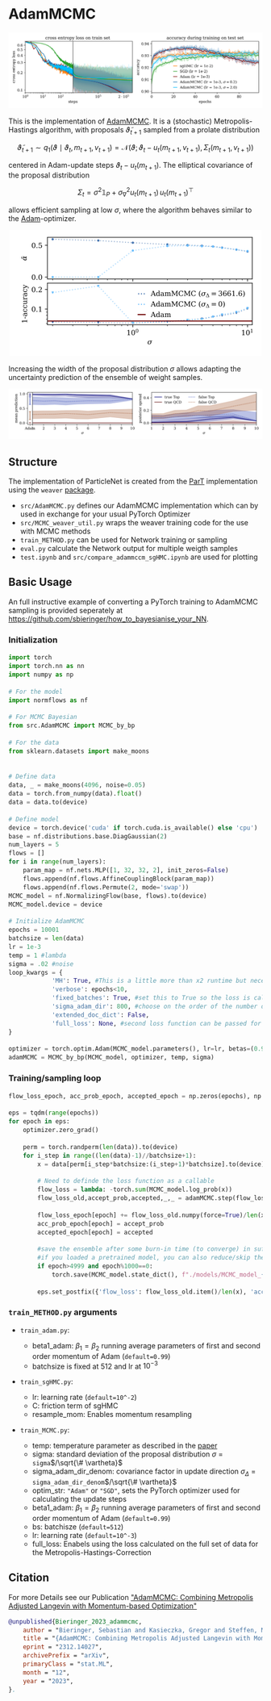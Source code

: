 # AdamMCMC

![Sampling with AdamMCMC and stochastic gradient Hamiltonian Monte Carlo (HMC) in comparison to stochastic gradient descent and Adam](figs/01_convergence_compare.png)

This is the implementation of [AdamMCMC](https://arxiv.org/abs/2312.14027). It is a (stochastic) Metropolis-Hastings algorithm, with proposals $`\tilde{\vartheta}_{t+1}`$ sampled from a prolate distribution 

```math
    \tilde{\vartheta}_{t+1} \sim q_1(\vartheta \mid \vartheta_t, m_{t+1}, v_{t+1}) = \mathcal{N}\left(\vartheta; \, \vartheta_t-u_t(m_{t+1}, v_{t+1}), \Sigma_t(m_{t+1}, v_{t+1}) \right)
```

centered in Adam-update steps $`\vartheta_t-u_t(m_{t+1})`$.
The elliptical covariance of the proposal distribution

```math
    \Sigma_t=\sigma^2 \mathbb{1}_P+\sigma^2_\nabla u_t(m_{t+1}) \, u_{t}(m_{t+1})^\top
```

allows efficient sampling at low $\sigma$, where the algorithm behaves similar to the [Adam](https://arxiv.org/abs/1412.6980)-optimizer.

<div style="text-align: center;">
  <img src="./figs/02b_accuracy_accept_sigma.png" alt="Sampling at low $\sigma$ with and without the elliptical proposal distribution" width="500"/>
</div>

Increasing the width of the proposal distribution $\sigma$ allows adapting the uncertainty prediction of the ensemble of weight samples.

![Adapting the prediction with $\sigma$](figs/03_uncertainty.png)

## Structure

The implementation of ParticleNet is created from the [ParT](https://github.com/jet-universe/particle_transformer) implementation  using the `weaver` [package](https://github.com/hqucms/weaver-core). 
  * <code>src/AdamMCMC.py</code> defines our AdamMCMC implementation which can by used in exchange for your usual PyTorch Optimizer
  * <code>src/MCMC_weaver_util.py</code> wraps the weaver training code for the use with MCMC methods
  * <code>train_METHOD.py</code> can be used for Network training or sampling
  * <code>eval.py</code> calculate the Network output for multiple weigth samples
  * <code>test.ipynb</code>  and <code>src/compare_adammccm_sgHMC.ipynb</code> are used for plotting

## Basic Usage

An full instructive example of converting a PyTorch training to AdamMCMC sampling is provided seperately at https://github.com/sbieringer/how_to_bayesianise_your_NN. 

### Initialization

```python
import torch
import torch.nn as nn
import numpy as np

# For the model
import normflows as nf

# For MCMC Bayesian
from src.AdamMCMC import MCMC_by_bp

# For the data
from sklearn.datasets import make_moons


# Define data
data, _ = make_moons(4096, noise=0.05)
data = torch.from_numpy(data).float()
data = data.to(device)

# Define model
device = torch.device('cuda' if torch.cuda.is_available() else 'cpu')
base = nf.distributions.base.DiagGaussian(2)
num_layers = 5
flows = []
for i in range(num_layers):
    param_map = nf.nets.MLP([1, 32, 32, 2], init_zeros=False)
    flows.append(nf.flows.AffineCouplingBlock(param_map))
    flows.append(nf.flows.Permute(2, mode='swap'))
MCMC_model = nf.NormalizingFlow(base, flows).to(device)
MCMC_model.device = device

# Initialize AdamMCMC
epochs = 10001
batchsize = len(data)
lr = 1e-3
temp = 1 #lambda
sigma = .02 #noise
loop_kwargs = {
            'MH': True, #This is a little more than x2 runtime but necessary
            'verbose': epochs<10,
            'fixed_batches': True, #set this to True so the loss is calculated 2 times per step, set to False only for batchsize = len(data)
            'sigma_adam_dir': 800, #choose on the order of the number of parameters of the network
            'extended_doc_dict': False,
            'full_loss': None, #second loss function can be passed for exact MH-corrections over the full data
}

optimizer = torch.optim.Adam(MCMC_model.parameters(), lr=lr, betas=(0.999, 0.999))
adamMCMC = MCMC_by_bp(MCMC_model, optimizer, temp, sigma)

```

### Training/sampling loop

```python
flow_loss_epoch, acc_prob_epoch, accepted_epoch = np.zeros(epochs), np.zeros(epochs),  np.zeros(epochs)

eps = tqdm(range(epochs))
for epoch in eps:    
    optimizer.zero_grad()

    perm = torch.randperm(len(data)).to(device)
    for i_step in range((len(data)-1)//batchsize+1):
        x = data[perm[i_step*batchsize:(i_step+1)*batchsize].to(device)]

        # Need to definde the loss function as a callable
        flow_loss = lambda: -torch.sum(MCMC_model.log_prob(x)) 
        flow_loss_old,accept_prob,accepted,_,_ = adamMCMC.step(flow_loss, **loop_kwargs)

        flow_loss_epoch[epoch] += flow_loss_old.numpy(force=True)/len(x)
        acc_prob_epoch[epoch] = accept_prob
        accepted_epoch[epoch] = accepted

        #save the ensemble after some burn-in time (to converge) in sufficiently large intervals
        #if you loaded a pretrained model, you can also reduce/skip the burn-in
        if epoch>4999 and epoch%1000==0:
            torch.save(MCMC_model.state_dict(), f"./models/MCMC_model_{epoch}.pth")

        eps.set_postfix({'flow_loss': flow_loss_old.item()/len(x), 'accept_prob': accept_prob})

```

### <code>train_METHOD.py</code> arguments

  * <code>train_adam.py</code>:
    - beta1_adam: $\beta_1 = \beta_2$ running average parameters of first and second order momentum of Adam (`default=0.99`)
    - batchsize is fixed at $512$ and lr at $10^{-3}$

  * <code>train_sgHMC.py</code>:
    - lr: learning rate (`default=10^-2`)
    - C: friction term of sgHMC
    - resample_mom: Enables momentum resampling

  * <code>train_MCMC.py</code>:
    - temp: temperature parameter as described in the [paper](https://arxiv.org/abs/2312.14027)
    - sigma: standard deviation of the proposal distribution $\sigma$ = `sigma`$/\sqrt{\# \vartheta}$
    - sigma_adam_dir_denom: covariance factor in update direction $\sigma_\Delta$ = `sigma_adam_dir_denom`$/\sqrt{\# \vartheta}$
    - optim_str: `"Adam"` or `"SGD"`, sets the PyTorch optimizer used for calculating the update steps
    - beta1_adam: $\beta_1 = \beta_2$ running average parameters of first and second order momentum of Adam (`default=0.99`)
    - bs: batchisze (`default=512`)
    - lr: learning rate (`default=10^-3`)
    - full_loss: Enabels using the loss calculated on the full set of data for the Metropolis-Hastings-Correction

## Citation

For more Details see our Publication ["AdamMCMC: Combining Metropolis Adjusted Langevin with Momentum-based Optimization"](https://arxiv.org/abs/2312.14027)

```bibtex
@unpublished{Bieringer_2023_adammcmc,
    author = "Bieringer, Sebastian and Kasieczka, Gregor and Steffen, Maximilian F. and Trabs, Mathias",
    title = "{AdamMCMC: Combining Metropolis Adjusted Langevin with Momentum-based Optimization}",
    eprint = "2312.14027",
    archivePrefix = "arXiv",
    primaryClass = "stat.ML",
    month = "12",
    year = "2023",
}.
```
